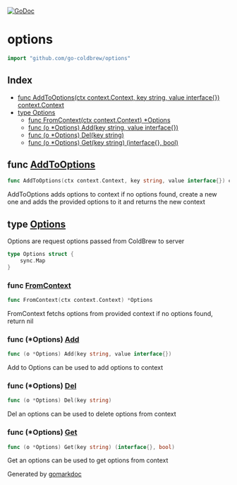 <!-- Code generated by gomarkdoc. DO NOT EDIT -->

[![GoDoc](https://img.shields.io/badge/pkg.go.dev-doc-blue)](http://pkg.go.dev/github.com/go-coldbrew/options)

# options

```go
import "github.com/go-coldbrew/options"
```

## Index

- [func AddToOptions(ctx context.Context, key string, value interface{}) context.Context](<#func-addtooptions>)
- [type Options](<#type-options>)
  - [func FromContext(ctx context.Context) *Options](<#func-fromcontext>)
  - [func (o *Options) Add(key string, value interface{})](<#func-options-add>)
  - [func (o *Options) Del(key string)](<#func-options-del>)
  - [func (o *Options) Get(key string) (interface{}, bool)](<#func-options-get>)


## func [AddToOptions](<https://github.com/go-coldbrew/options/blob/main/options.go#L32>)

```go
func AddToOptions(ctx context.Context, key string, value interface{}) context.Context
```

AddToOptions adds options to context if no options found, create a new one and adds the provided options to it and returns the new context

## type [Options](<https://github.com/go-coldbrew/options/blob/main/options.go#L15-L17>)

Options are request options passed from ColdBrew to server

```go
type Options struct {
    sync.Map
}
```

### func [FromContext](<https://github.com/go-coldbrew/options/blob/main/options.go#L21>)

```go
func FromContext(ctx context.Context) *Options
```

FromContext fetchs options from provided context if no options found, return nil

### func \(\*Options\) [Add](<https://github.com/go-coldbrew/options/blob/main/options.go#L46>)

```go
func (o *Options) Add(key string, value interface{})
```

Add to Options can be used to add options to context

### func \(\*Options\) [Del](<https://github.com/go-coldbrew/options/blob/main/options.go#L52>)

```go
func (o *Options) Del(key string)
```

Del an options can be used to delete options from context

### func \(\*Options\) [Get](<https://github.com/go-coldbrew/options/blob/main/options.go#L58>)

```go
func (o *Options) Get(key string) (interface{}, bool)
```

Get an options can be used to get options from context



Generated by [gomarkdoc](<https://github.com/princjef/gomarkdoc>)
